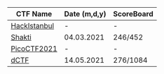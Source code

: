 
|CTF Name| Date (m,d,y) | ScoreBoard |
|-- |--|--|
| [HackIstanbul](https://github.com/fatihsencer/ctf_lib/tree/main/HackIstanbul2021/PreSelection)| - | - |
| [Shakti](https://github.com/fatihsencer/ctf_lib/tree/main/shaktictf)| 04.03.2021 | 246/452 |
| [PicoCTF2021](https://github.com/fatihsencer/ctf_lib/tree/main/picoCTF2021)| - | - |
| [dCTF](https://github.com/fatihsencer/ctf_lib/tree/main/dCTF)| 14.05.2021 | 276/1084 |

